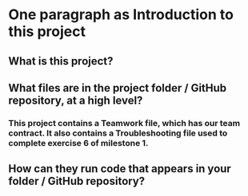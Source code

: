 # One paragraph as Introduction to this project
## What is this project?
## What files are in the project folder / GitHub repository, at a high level?
### This project contains a Teamwork file, which has our team contract. It also contains a Troubleshooting file used to complete exercise 6 of milestone 1. 
## How can they run code that appears in your folder / GitHub repository? 
